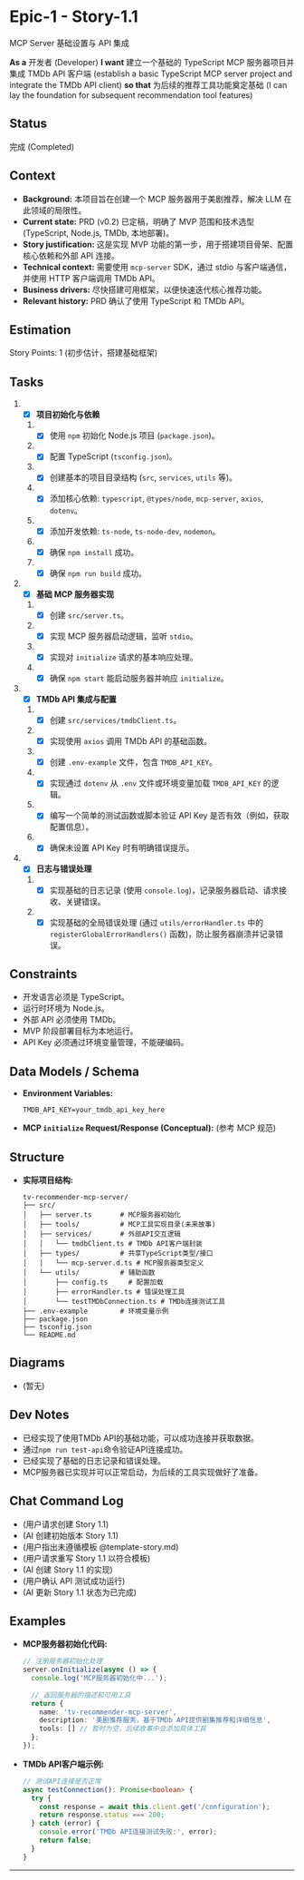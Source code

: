 # Epic-1 - Story-1.1

MCP Server 基础设置与 API 集成

**As a** 开发者 (Developer)
**I want** 建立一个基础的 TypeScript MCP 服务器项目并集成 TMDb API 客户端 (establish a basic TypeScript MCP server project and integrate the TMDb API client)
**so that** 为后续的推荐工具功能奠定基础 (I can lay the foundation for subsequent recommendation tool features)

## Status

完成 (Completed)

## Context

*   **Background:** 本项目旨在创建一个 MCP 服务器用于美剧推荐，解决 LLM 在此领域的局限性。
*   **Current state:** PRD (v0.2) 已定稿，明确了 MVP 范围和技术选型 (TypeScript, Node.js, TMDb, 本地部署)。
*   **Story justification:** 这是实现 MVP 功能的第一步，用于搭建项目骨架、配置核心依赖和外部 API 连接。
*   **Technical context:** 需要使用 `mcp-server` SDK，通过 stdio 与客户端通信，并使用 HTTP 客户端调用 TMDb API。
*   **Business drivers:** 尽快搭建可用框架，以便快速迭代核心推荐功能。
*   **Relevant history:** PRD 确认了使用 TypeScript 和 TMDb API。

## Estimation

Story Points: 1 (初步估计，搭建基础框架)

## Tasks

1.  - [x] **项目初始化与依赖**
    1.  - [x] 使用 `npm` 初始化 Node.js 项目 (`package.json`)。
    2.  - [x] 配置 TypeScript (`tsconfig.json`)。
    3.  - [x] 创建基本的项目目录结构 (`src`, `services`, `utils` 等)。
    4.  - [x] 添加核心依赖: `typescript`, `@types/node`, `mcp-server`, `axios`, `dotenv`。
    5.  - [x] 添加开发依赖: `ts-node`, `ts-node-dev`, `nodemon`。
    6.  - [x] 确保 `npm install` 成功。
    7.  - [x] 确保 `npm run build` 成功。
2.  - [x] **基础 MCP 服务器实现**
    1.  - [x] 创建 `src/server.ts`。
    2.  - [x] 实现 MCP 服务器启动逻辑，监听 `stdio`。
    3.  - [x] 实现对 `initialize` 请求的基本响应处理。
    4.  - [x] 确保 `npm start` 能启动服务器并响应 `initialize`。
3.  - [x] **TMDb API 集成与配置**
    1.  - [x] 创建 `src/services/tmdbClient.ts`。
    2.  - [x] 实现使用 `axios` 调用 TMDb API 的基础函数。
    3.  - [x] 创建 `.env-example` 文件，包含 `TMDB_API_KEY`。
    4.  - [x] 实现通过 `dotenv` 从 `.env` 文件或环境变量加载 `TMDB_API_KEY` 的逻辑。
    5.  - [x] 编写一个简单的测试函数或脚本验证 API Key 是否有效（例如，获取配置信息）。
    6.  - [x] 确保未设置 API Key 时有明确错误提示。
4.  - [x] **日志与错误处理**
    1.  - [x] 实现基础的日志记录 (使用 `console.log`)，记录服务器启动、请求接收、关键错误。
    2.  - [x] 实现基础的全局错误处理 (通过 `utils/errorHandler.ts` 中的 `registerGlobalErrorHandlers()` 函数)，防止服务器崩溃并记录错误。

## Constraints

*   开发语言必须是 TypeScript。
*   运行时环境为 Node.js。
*   外部 API 必须使用 TMDb。
*   MVP 阶段部署目标为本地运行。
*   API Key 必须通过环境变量管理，不能硬编码。

## Data Models / Schema

*   **Environment Variables:**
    ```
    TMDB_API_KEY=your_tmdb_api_key_here
    ```
*   **MCP `initialize` Request/Response (Conceptual):** (参考 MCP 规范)

## Structure

*   **实际项目结构:**
    ```text
    tv-recommender-mcp-server/
    ├── src/
    │   ├── server.ts       # MCP服务器初始化
    │   ├── tools/          # MCP工具实现目录(未来故事)
    │   ├── services/       # 外部API交互逻辑
    │   │   └── tmdbClient.ts # TMDb API客户端封装
    │   ├── types/          # 共享TypeScript类型/接口
    │   │   └── mcp-server.d.ts # MCP服务器类型定义
    │   └── utils/          # 辅助函数
    │       ├── config.ts     # 配置加载
    │       ├── errorHandler.ts # 错误处理工具
    │       └── testTMDbConnection.ts # TMDb连接测试工具
    ├── .env-example        # 环境变量示例
    ├── package.json
    ├── tsconfig.json
    └── README.md
    ```

## Diagrams

*   (暂无)

## Dev Notes

*   已经实现了使用TMDb API的基础功能，可以成功连接并获取数据。
*   通过`npm run test-api`命令验证API连接成功。
*   已经实现了基础的日志记录和错误处理。
*   MCP服务器已实现并可以正常启动，为后续的工具实现做好了准备。

## Chat Command Log

*   (用户请求创建 Story 1.1)
*   (AI 创建初始版本 Story 1.1)
*   (用户指出未遵循模板 @template-story.md)
*   (用户请求重写 Story 1.1 以符合模板)
*   (AI 创建 Story 1.1 的实现)
*   (用户确认 API 测试成功运行)
*   (AI 更新 Story 1.1 状态为已完成)

## Examples

*   **MCP服务器初始化代码:**
    ```typescript
    // 注册服务器初始化处理
    server.onInitialize(async () => {
      console.log('MCP服务器初始化中...');
      
      // 返回服务器的描述和可用工具
      return {
        name: 'tv-recommender-mcp-server',
        description: '美剧推荐服务，基于TMDb API提供剧集推荐和详细信息',
        tools: [] // 暂时为空，后续故事中会添加具体工具
      };
    });
    ```
*   **TMDb API客户端示例:**
    ```typescript
    // 测试API连接是否正常
    async testConnection(): Promise<boolean> {
      try {
        const response = await this.client.get('/configuration');
        return response.status === 200;
      } catch (error) {
        console.error('TMDb API连接测试失败:', error);
        return false;
      }
    }
    ```

--- 